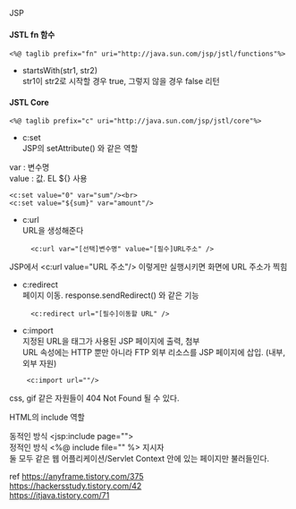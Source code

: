 JSP

#### JSTL fn 함수

    <%@ taglib prefix="fn" uri="http://java.sun.com/jsp/jstl/functions"%>

  - startsWith(str1, str2)<br>
    str1이 str2로 시작할 경우 true, 그렇지 않을 경우 false 리턴

#### JSTL Core

    <%@ taglib prefix="c" uri="http://java.sun.com/jsp/jstl/core"%>

- c:set<br>
JSP의 setAttribute() 와 같은 역할

var : 변수명<br>
value : 값. EL ${} 사용<br>

    <c:set value="0" var="sum"/><br>
    <c:set value="${sum}" var="amount"/>

- c:url<br>
URL을 생성해준다

        <c:url var="[선택]변수명" value="[필수]URL주소" />

JSP에서 <c:url value="URL 주소"/> 이렇게만 실행시키면 화면에 URL 주소가 찍힘

- c:redirect<br>
페이지 이동. response.sendRedirect() 와 같은 기능

        <c:redirect url="[필수]이동할 URL" />

- c:import<br>
지정된 URL을 태그가 사용된 JSP 페이지에 출력, 첨부<br>
URL 속성에는 HTTP 뿐만 아니라 FTP 외부 리소스를 JSP 페이지에 삽입. (내부, 외부 자원)

       <c:import url=""/>
    
css, gif 같은 자원들이 404 Not Found 될 수 있다.

HTML의 include 역할

동적인 방식 <jsp:include page=""><br>
정적인 방식 <%@ include file="" %> 지시자<br>
둘 모두 같은 웹 어플리케이션/Servlet Context 안에 있는 페이지만 불러들인다.

ref https://anyframe.tistory.com/375<br>
https://hackersstudy.tistory.com/42<br>
https://itjava.tistory.com/71
